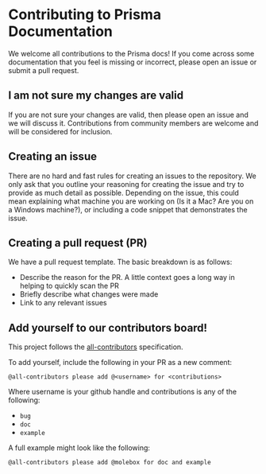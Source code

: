 # Contributing to Prisma Documentation

We welcome all contributions to the Prisma docs! If you come across some documentation that you feel is missing or incorrect, please open an issue or submit a pull request.

## I am not sure my changes are valid

If you are not sure your changes are valid, then please open an issue and we will discuss it. Contributions from community members are welcome and will be considered for inclusion.

## Creating an issue

There are no hard and fast rules for creating an issues to the repository. We only ask that you outline your reasoning for creating the issue and try to provide as much detail as possible. Depending on the issue, this could mean explaining what machine you are working on (Is it a Mac? Are you on a Windows machine?), or including a code snippet that demonstrates the issue.

## Creating a pull request (PR)

We have a pull request template. The basic breakdown is as follows:

- Describe the reason for the PR. A little context goes a long way in helping to quickly scan the PR
- Briefly describe what changes were made
- Link to any relevant issues

## Add yourself to our contributors board!

This project follows the [all-contributors](https://allcontributors.org/docs/en/bot/usage) specification.

To add yourself, include the following in your PR as a new comment:

```
@all-contributors please add @<username> for <contributions>
```

Where username is your github handle and contributions is any of the following:

- `bug`
- `doc`
- `example`

A full example might look like the following:

```
@all-contributors please add @molebox for doc and example
```
